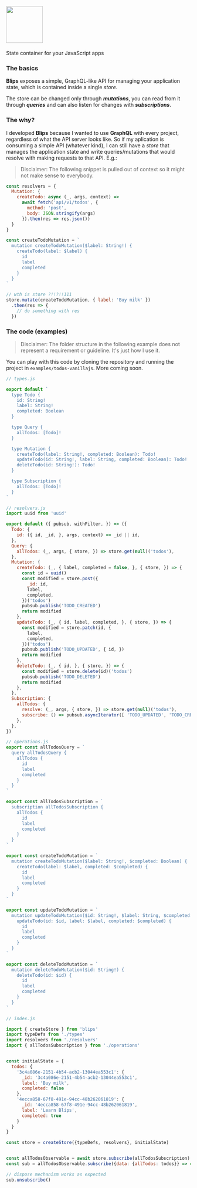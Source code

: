 # <a href='https://github.com/monojack/blips'><img src='https://raw.githubusercontent.com/monojack/blips/master/logo/blips-logo-dark-text.svg' height='100'></a>

State container for your JavaScript apps


### The basics
**Blips** exposes a simple, GraphQL-like API for managing your application state, which is contained inside a single *store*.

The store can be changed only through **_mutations_**, you can read from it through **_queries_** and can also listen for changes with **_subscriptions_**.

### The why?
I developed **Blips** because I wanted to use **GraphQL** with every project, regardless of what the API server looks like. So if my aplication is consuming a simple API (whatever kind), I can still have a *store* that manages the application state and write queries/mutations that would resolve with making requests to that API. E.g.:

> Disclaimer: The following snippet is pulled out of context so it might not make sense to everybody.

```js
const resolvers = {
  Mutation: {
    createTodo: async (_, args, context) =>
      await fetch('api/v1/todos', {
        method: 'post',
        body: JSON.stringify(args)
      }).then(res => res.json())
  }
}

const createTodoMutation = `
  mutation createTodoMutation($label: String!) {
    createTodo(label: $label) {
      id
      label
      completed
    }
  }
`

// wth is store ?!!?!!111
store.mutate(createTodoMutation, { label: 'Buy milk' })
  .then(res => {
    // do something with res
  })
```

### The code (examples)

> Disclaimer: The folder structure in the following example does not represent a requirement or guideline. It's just how I use it.

You can play with this code by cloning the repository and running the project in `examples/todos-vanillajs`.
More coming soon.

```js
// types.js

export default `
  type Todo {
    id: String!
    label: String!
    completed: Boolean
  }

  type Query {
    allTodos: [Todo]!
  }

  type Mutation {
    createTodo(label: String!, completed: Boolean): Todo!
    updateTodo(id: String!, label: String, completed: Boolean): Todo!
    deleteTodo(id: String!): Todo!
  }

  type Subscription {
    allTodos: [Todo]!
  }
`
```

```js
// resolvers.js
import uuid from 'uuid'

export default ({ pubsub, withFilter, }) => ({
  Todo: {
    id: ({ id, _id, }, args, context) => _id || id,
  },
  Query: {
    allTodos: (_, args, { store, }) => store.get(null)('todos'),
  },
  Mutation: {
    createTodo: (_, { label, completed = false, }, { store, }) => {
      const id = uuid()
      const modified = store.post({
        _id: id,
        label,
        completed,
      })('todos')
      pubsub.publish('TODO_CREATED')
      return modified
    },
    updateTodo: (_, { id, label, completed, }, { store, }) => {
      const modified = store.patch(id, {
        label,
        completed,
      })('todos')
      pubsub.publish('TODO_UPDATED', { id, })
      return modified
    },
    deleteTodo: (_, { id, }, { store, }) => {
      const modified = store.delete(id)('todos')
      pubsub.publish('TODO_DELETED')
      return modified
    },
  },
  Subscription: {
    allTodos: {
      resolve: (_, args, { store, }) => store.get(null)('todos'),
      subscribe: () => pubsub.asyncIterator([ 'TODO_UPDATED', 'TODO_CREATED', 'TODO_DELETED', ]),
    },
  },
})

```

```js
// operations.js
export const allTodosQuery = `
  query allTodosQuery {
    allTodos {
      id
      label
      completed
    }
  }
`

export const allTodosSubscription = `
  subscription allTodosSubscription {
    allTodos {
      id
      label
      completed
    }
  }
`

export const createTodoMutation = `
  mutation createTodoMutation($label: String!, $completed: Boolean) {
    createTodo(label: $label, completed: $completed) {
      id
      label
      completed
    }
  }
`

export const updateTodoMutation = `
  mutation updateTodoMutation($id: String!, $label: String, $completed: Boolean) {
    updateTodo(id: $id, label: $label, completed: $completed) {
      id
      label
      completed
    }
  }
`

export const deleteTodoMutation = `
  mutation deleteTodoMutation($id: String!) {
    deleteTodo(id: $id) {
      id
      label
      completed
    }
  }
`

```

```js
// index.js

import { createStore } from 'blips'
import typeDefs from './types'
import resolvers from './resolvers'
import { allTodosSubscription } from './operations'


const initialState = {
  todos: {
    '3c4a086e-2151-4b54-acb2-13044ea553c1': {
      _id: '3c4a086e-2151-4b54-acb2-13044ea553c1',
      label: 'Buy milk',
      completed: false
    },
    '4ecca858-67f8-491e-94cc-48b262061819': {
      _id: '4ecca858-67f8-491e-94cc-48b262061819',
      label: 'Learn Blips',
      completed: true
    }
  }
}

const store = createStore({typeDefs, resolvers}, initialState)


const allTodosObservable = await store.subscribe(allTodosSubscription)
const sub = allTodosObservable.subscribe({data: {allTodos: todos}} => console.log(todos))

// dispose mechanism works as expected
sub.unsubscribe()

```
